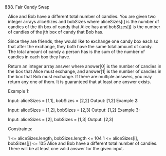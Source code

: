 888. Fair Candy Swap

Alice and Bob have a different total number of candies. You are given two integer arrays aliceSizes and bobSizes where aliceSizes[i] is the number of candies of the ith box of candy that Alice has and bobSizes[j] is the number of candies of the jth box of candy that Bob has.

Since they are friends, they would like to exchange one candy box each so that after the exchange, they both have the same total amount of candy. The total amount of candy a person has is the sum of the number of candies in each box they have.

Return an integer array answer where answer[0] is the number of candies in the box that Alice must exchange, and answer[1] is the number of candies in the box that Bob must exchange. If there are multiple answers, you may return any one of them. It is guaranteed that at least one answer exists.

 

Example 1:

Input: aliceSizes = [1,1], bobSizes = [2,2]
Output: [1,2]
Example 2:

Input: aliceSizes = [1,2], bobSizes = [2,3]
Output: [1,2]
Example 3:

Input: aliceSizes = [2], bobSizes = [1,3]
Output: [2,3]
 

Constraints:

1 <= aliceSizes.length, bobSizes.length <= 104
1 <= aliceSizes[i], bobSizes[j] <= 105
Alice and Bob have a different total number of candies.
There will be at least one valid answer for the given input.
